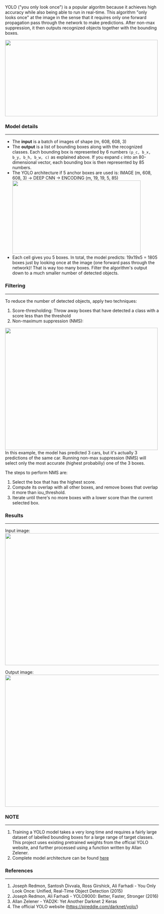 YOLO ("you only look once") is a popular algoritm because it achieves high accuracy while also being able to run in real-time. This algorithm "only looks once" at the image in the sense that it requires only one forward propagation pass through the network to make predictions. After non-max suppression, it then outputs recognized objects together with the bounding boxes.

<img src="https://raw.githubusercontent.com/tejaslodaya/car-detection-yolo/master/fig1.png?token=AKA30bdj7ChcMX1lAt3y7lQg9ox7Js-Kks5aHDj8wA%3D%3D" style="width:500px;height:250;">

### Model details
-----------------
- The **input** is a batch of images of shape (m, 608, 608, 3)
- The **output** is a list of bounding boxes along with the recognized classes. Each bounding box is represented by 6 numbers `(p_c, b_x, b_y, b_h, b_w, c)` as explained above. If you expand `c` into an 80-dimensional vector, each bounding box is then represented by 85 numbers. 
- The YOLO architecture if 5 anchor boxes are used is: IMAGE (m, 608, 608, 3) -> DEEP CNN -> ENCODING (m, 19, 19, 5, 85)
  <img src="https://raw.githubusercontent.com/tejaslodaya/car-detection-yolo/master/fig2.png?token=AKA30V3ySi1k3TBDsw7OBW4Ineya6llJks5aHDmnwA%3D%3D" style="width:420px;height:240px;">
- Each cell gives you 5 boxes. In total, the model predicts: 19x19x5 = 1805 boxes just by looking once at the image (one forward pass through the network)! That is way too many boxes. Filter the algorithm's output down to a much smaller number of detected objects. 

### Filtering
-------------
To reduce the number of detected objects, apply two techniques:
1. Score-thresholding: 
  Throw away boxes that have detected a class with a score less than the threshold
2. Non-maximum suppression (NMS):
  <img src="https://raw.githubusercontent.com/tejaslodaya/car-detection-yolo/master/non-max-suppression.png?token=AKA30Y4lDMCrjUHBKsmJ8qaxXWixOpmgks5aHDoewA%3D%3D" style="width:500px;height:400;">
  In this example, the model has predicted 3 cars, but it's actually 3 predictions of the same car. Running non-max suppression (NMS) will select only the most accurate (highest probabiliy) one of the 3 boxes.
  
  The steps to perform NMS are:
  1. Select the box that has the highest score.
  2. Compute its overlap with all other boxes, and remove boxes that overlap it more than iou_threshold.
  3. Iterate until there's no more boxes with a lower score than the current selected box.

### Results
-----------
Input image:
  <img src="https://raw.githubusercontent.com/tejaslodaya/car-detection-yolo/master/prediction_input.jpg?token=AKA30WzVW3VB3RY9UivbjCru5SwMNNgkks5aHDrEwA%3D%3D" style="width:768px;height:432px;">

Output image:
  <img src="https://raw.githubusercontent.com/tejaslodaya/car-detection-yolo/master/prediction_output.jpg?token=AKA30YhTUi5O4ZmWHf4Q4t8dKmq6_o2nks5aHDuhwA%3D%3D" style="width:768px;height:432px;">

### NOTE
--------
1. Training a YOLO model takes a very long time and requires a fairly large dataset of labelled bounding boxes for a large range of target classes. This project uses existing pretrained weights from the official YOLO website, and further processed using a function written by Allan Zelener.
2. Complete model architecture can be found [here](https://github.com/tejaslodaya/car-detection-yolo/blob/master/model.png)

### References
--------------
1. Joseph Redmon, Santosh Divvala, Ross Girshick, Ali Farhadi - You Only Look Once: Unified, Real-Time Object Detection (2015)
2. Joseph Redmon, Ali Farhadi - YOLO9000: Better, Faster, Stronger (2016)
3. Allan Zelener - YAD2K: Yet Another Darknet 2 Keras
4. The official YOLO website (https://pjreddie.com/darknet/yolo/)




